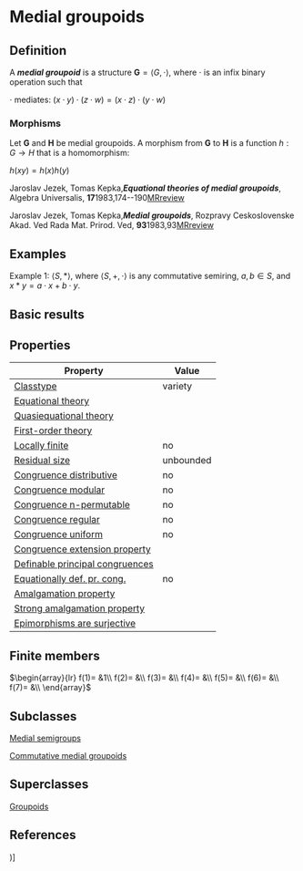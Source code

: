 # Medial groupoids

## Definition
A ***medial groupoid*** is a structure $\mathbf{G}=\langle G,\cdot\rangle$, where $\cdot$ is an infix binary operation such that


$\cdot$ mediates:  $(x\cdot y)\cdot(z\cdot w)=(x\cdot z)\cdot (y\cdot w)$
### Morphisms
Let $\mathbf{G}$ and $\mathbf{H}$ be medial groupoids. A morphism from $\mathbf{G}$
to $\mathbf{H}$ is a function $h:G\rightarrow H$ that is a homomorphism: 

$h(xy)=h(x)h(y)$


Jaroslav Jezek, Tomas Kepka,***Equational theories of medial groupoids***,
Algebra Universalis,
**17**1983,174--190[MRreview](mrreviews.md)

Jaroslav Jezek, Tomas Kepka,***Medial groupoids***,
Rozpravy Ceskoslovenske Akad. Ved Rada Mat. Prirod. Ved,
**93**1983,93[MRreview](mrreviews.md)


## Examples
Example 1: $\langle S,*\rangle$, where $\langle S,+,\cdot\rangle$ is any commutative semiring, $a,b\in S$, and $x*y=a\cdot x+b\cdot y$.


## Basic results

## Properties


|Property|Value|
|---|---|
|[Classtype](classtype.md)  |variety |
|[Equational theory](equational_theory.md)  | |
|[Quasiequational theory](quasiequational_theory.md)  | |
|[First-order theory](first-order_theory.md)  | |
|[Locally finite](locally_finite.md)  |no |
|[Residual size](residual_size.md)  |unbounded |
|[Congruence distributive](congruence_distributive.md)  |no |
|[Congruence modular](congruence_modular.md)  |no |
|[Congruence n-permutable](congruence_n-permutable.md)  |no |
|[Congruence regular](congruence_regular.md)  |no |
|[Congruence uniform](congruence_uniform.md)  |no |
|[Congruence extension property](congruence_extension_property.md)  | |
|[Definable principal congruences](definable_principal_congruences.md)  | |
|[Equationally def. pr. cong.](equationally_def._pr._cong..md)  |no |
|[Amalgamation property](amalgamation_property.md)  | |
|[Strong amalgamation property](strong_amalgamation_property.md)  | |
|[Epimorphisms are surjective](epimorphisms_are_surjective.md)  | |
## Finite members

$\begin{array}{lr}
f(1)= &1\\
f(2)= &\\
f(3)= &\\
f(4)= &\\
f(5)= &\\
f(6)= &\\
f(7)= &\\
\end{array}$

## Subclasses
[Medial semigroups](medial_semigroups.md) 

[Commutative medial groupoids](commutative_medial_groupoids.md) 

## Superclasses
[Groupoids](groupoids.md) 


## References


)]